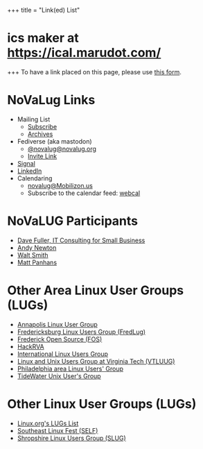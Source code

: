 +++
title = "Link(ed) List"
# ics maker at https://ical.marudot.com/
+++
To have a link placed on this page, please use [this form](https://docs.google.com/forms/d/e/1FAIpQLSdyC8ANvEhW3L6L9r5Xk_5mXJekfhsIKWGHJr29qty31nihqQ/viewform?usp=sf_link).

# NoVaLug Links
* Mailing List
  * [Subscribe](https://lists.firemountain.net/mailman/listinfo/novalug)
  * [Archives](https://lists.firemountain.net/pipermail/novalug/)
* Fediverse (aka mastodon)
  * [@novalug@novalug.org](https://akk.novalug.org/novalug)
  * [Invite Link](https://akk.novalug.org/registration/TYQ191BZpP1-4YUlJpQfLRGorHYqpAkR9vJWePJ9h7g=)
* [Signal](https://signal.group/#CjQKIGYAYkoVLdiHZjUhpfxZBa5s-XIZ8AyrMWo-GQh9lVcJEhBXh7NEH3GOHPYNd2Xhmq8H)
* [LinkedIn](https://www.linkedin.com/groups/13065244/)
* Calendaring
  * [novalug@Mobilizon.us](https://mobilizon.us/@novalug)
  * Subscribe to the calendar feed: [webcal](webcal://mobilizon.us/@novalug/feed/ics)

# NoVaLUG Participants
  * [Dave Fuller, IT Consulting for Small Business](http://www.raven-linux.tech/)
  * [Andy Newton](https://blog.rcode3.com)
  * [Walt Smith](http://waltech.freeshell.org)
  * [Matt Panhans](https://social.librem.one/@mpanhans)

# Other Area Linux User Groups (LUGs)
  * [Annapolis Linux User Group](https://www.meetup.com/annapolislug/)
  * [Fredericksburg Linux Users Group (FredLug)](https://www.meetup.com/fredlug/)
  * [Frederick Open Source (FOS)](https://www.meetup.com/FrederickOpenSource/)
  * [HackRVA](https://www.meetup.com/hackrva-meetup/)
  * [International Linux Users Group](https://www.meetup.com/international-linux-users-group/)
  * [Linux and Unix Users Group at Virginia Tech (VTLUUG)](https://vtluug.org/)
  * [Philadelphia area Linux Users' Group](https://www.phillylinux.org/)
  * [TideWater Unix User's Group](http://www.twuug.org/mediawiki/index.php/Main_Page)

# Other Linux User Groups (LUGs)
  * [Linux.org's LUGs List](https://linux.org/lugs/)
  * [Southeast Linux Fest (SELF)](https://southeastlinuxfest.org/southeast-foss-groups/)
  * [Shropshire Linux Users Group (SLUG)](https://shropshirelug.wordpress.com/)
